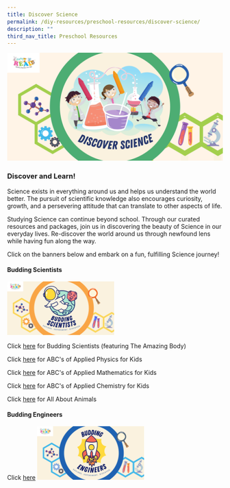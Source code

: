 ```yaml
---
title: Discover Science
permalink: /diy-resources/preschool-resources/discover-science/
description: ""
third_nav_title: Preschool Resources
---
```

![Alt text for image on Isomer site](/images/science-lfa/banners/Discover%20Science_ER%20Logo.png)

<h3>Discover and Learn!</h3>

<p>Science exists in everything around us and helps us understand the world better. The pursuit of scientific knowledge also encourages curiosity, growth, and a persevering attitude that can translate to other aspects of life.</p>

<p>Studying Science can continue beyond school. Through our curated resources and packages, join us in discovering the beauty of Science in our everyday lives. Re-discover the world around us through newfound lens while having fun along the way.</p>

<p>Click on the banners below and embark on a fun, fulfilling Science journey!</p>

<h4>Budding Scientists</h4>
 <img src="/images/science-lfa/banners/Budding%20Scientists_ER%20Logo.png" style="width:250px; text-align:left;">
 
Click [here](/budding-scientists) for Budding Scientists (featuring The Amazing Body)

Click [here](/abcsofappliedphysicsforkids) for ABC's of Applied Physics for Kids

Click [here](/abcsofappliedmathforkids) for ABC's of Applied Mathematics for Kids

Click [here](/abcsofappliedchemistryforkids) for ABC's of Applied Chemistry for Kids

Click [here](/allaboutanimals) for All About Animals

<h4>Budding Engineers</h4>

Click [here](/budding-engineers) <img src="/images/science-lfa/banners/Budding%20Engineers_ER%20Logo.png" style="width:250px; text-align:left;">